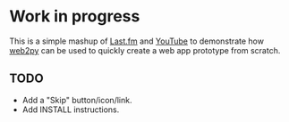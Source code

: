 # Work in progress

This is a simple mashup of [Last.fm][1] and [YouTube][2] to demonstrate how [web2py][3] can be used to quickly create a web app prototype from scratch.

## TODO

- Add a "Skip" button/icon/link.
- Add INSTALL instructions.

[1]: http://last.fm
[2]: http://www.youtube.com
[3]: http://www.web2py.com
